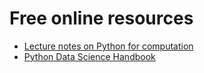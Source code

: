 # Free online resources

- [Lecture notes on Python for computation](https://scipy-lectures.org/index.html)
- [Python Data Science Handbook](https://jakevdp.github.io/PythonDataScienceHandbook/)
